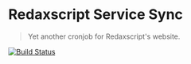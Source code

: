 Redaxscript Service Sync
========================

> Yet another cronjob for Redaxscript's website.

[![Build Status](https://img.shields.io/travis/redaxscript/redaxscript-service-sync.svg)](https://travis-ci.org/redaxscript/redaxscript-service-sync)

